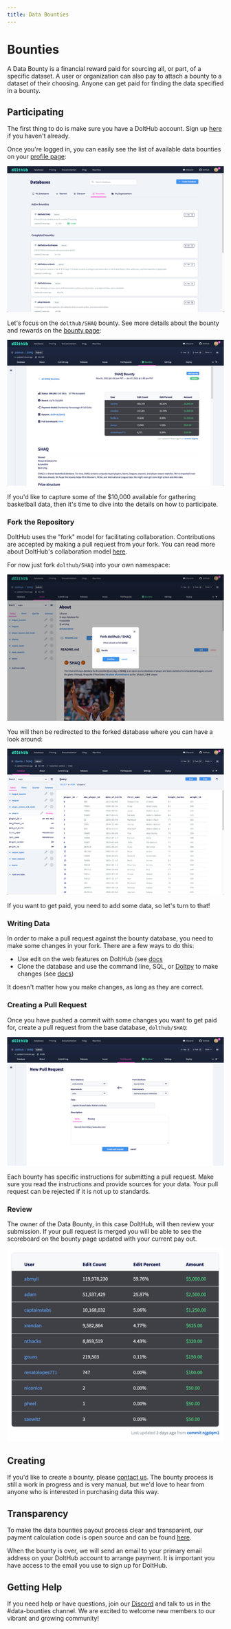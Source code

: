 ```yaml
---
title: Data Bounties
---
```


# Bounties

A Data Bounty is a financial reward paid for sourcing all, or part, of a specific dataset. A user or organization can also pay to attach a bounty to a dataset of their choosing. Anyone can get paid for finding the data specified in a bounty.

## Participating

The first thing to do is make sure you have a DoltHub account. Sign up [here](https://www.dolthub.com/signin) if you haven't already.

Once you're logged in, you can easily see the list of available data bounties on your [profile page](https://dolthub.com/profile/bounties):

![Index of Open Data Bounties](../.gitbook/assets/bounties-index.png)

Let's focus on the `dolthub/SHAQ` bounty. See more details about the bounty and rewards on the [bounty page](https://www.dolthub.com/repositories/dolthub/SHAQ/bounties/d013ac74-9e27-48ee-8d19-02bf7163f230):

![Bounty Index Page](../.gitbook/assets/bounty-detail-page.png)

If you'd like to capture some of the $10,000 available for gathering basketball data, then it's time to dive into the details on how to participate.

### Fork the Repository

DoltHub uses the "fork" model for facilitating collaboration. Contributions are accepted by making a pull request from your fork. You can read more about DoltHub's collaboration model [here](getting-started.md#data-collaboration).

For now just fork `dolthub/SHAQ` into your own namespace:

![Fork Bounty Repository](../.gitbook/assets/fork-bounty-db.png)

You will then be redirected to the forked database where you can have a look around:

![Forked Bounty Repository](../.gitbook/assets/forked-bounty-db.png)

If you want to get paid, you need to add some data, so let's turn to that!

### Writing Data

In order to make a pull request against the bounty database, you need to make some changes in your fork. There are a few ways to do this:

- Use edit on the web features on DoltHub (see [docs](getting-started.md#using-dolthub)
- Clone the database and use the command line, SQL, or [Doltpy](https://github.com/dolthub/doltpy) to make changes (see [docs](../getting-started/writing.md))

It doesn't matter how you make changes, as long as they are correct.

### Creating a Pull Request

Once you have pushed a commit with some changes you want to get paid for, create a pull request from the base database, `dolthub/SHAQ`:

![Creating a Pull Request](../.gitbook/assets/bounty-new-pr.png)

Each bounty has specific instructions for submitting a pull request. Make sure you read the instructions and provide sources for your data. Your pull request can be rejected if it is not up to standards.

### Review

The owner of the Data Bounty, in this case DoltHub, will then review your submission. If your pull request is merged you will be able to see the scoreboard on the bounty page updated with your current pay out.

![Bounty Scoreboard](../.gitbook/assets/bounty-scoreboard.png)

## Creating

If you'd like to create a bounty, please [contact us](https://www.dolthub.com/contact). The bounty process is still a work in progress and is very manual, but we'd love to hear from anyone who is interested in purchasing data this way.

## Transparency

To make the data bounties payout process clear and transparent, our payment calculation code is open source and can be found [here](https://github.com/dolthub/bounties).

When the bounty is over, we will send an email to your primary email address on your DoltHub account to arrange payment. It is important you have access to the email you use to sign up for DoltHub.

## Getting Help

If you need help or have questions, join our [Discord](https://discord.com/invite/RFwfYpu) and talk to us in the \#data-bounties channel. We are excited to welcome new members to our vibrant and growing community!
